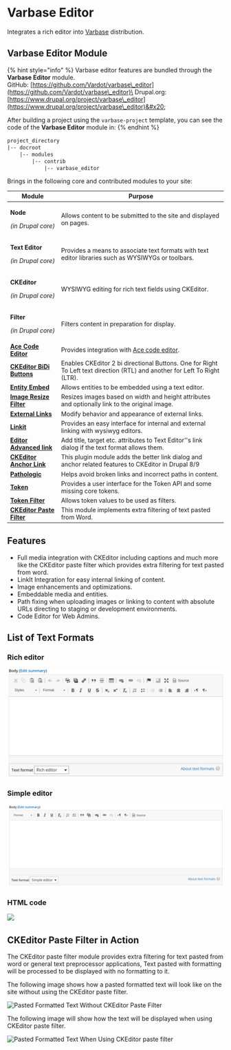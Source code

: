 # Varbase Editor

Integrates a rich editor into [Varbase](https://www.drupal.org/project/varbase) distribution.

## Varbase Editor Module

{% hint style="info" %}
Varbase editor features are bundled through the **Varbase Editor** module.\
GitHub: [https://github.com/Vardot/varbase\_editor](https://github.com/Vardot/varbase\_editor)\
Drupal.org: [https://www.drupal.org/project/varbase\_editor](https://www.drupal.org/project/varbase\_editor)&#x20;

After building a project using the `varbase-project` template, you can see the code of the **Varbase Editor** module in:
{% endhint %}

```
project_directory
|-- docroot
    |-- modules
        |-- contrib
            |-- varbase_editor
```

Brings in the following core and contributed modules to your site:

| Module                                                                              | Purpose                                                                                                                    |
| ----------------------------------------------------------------------------------- | -------------------------------------------------------------------------------------------------------------------------- |
| <p><strong>Node</strong></p><p><em>(in Drupal core)</em></p>                        | Allows content to be submitted to the site and displayed on pages.                                                         |
| <p><strong>Text Editor</strong></p><p><em>(in Drupal core)</em></p>                 | Provides a means to associate text formats with text editor libraries such as WYSIWYGs or toolbars.                        |
| <p><strong>CKEditor</strong></p><p><em>(in Drupal core)</em></p>                    | WYSIWYG editing for rich text fields using CKEditor.                                                                       |
| <p><strong>Filter</strong></p><p><em>(in Drupal core)</em></p>                      | Filters content in preparation for display.                                                                                |
| [**Ace Code Editor**](https://www.drupal.org/project/ace\_editor)                   | Provides integration with [Ace code editor](https://ace.c9.io/).                                                           |
| [**CKEditor BiDi Buttons**](https://www.drupal.org/project/ckeditor\_bidi)          | Enables CKEditor 2 bi directional Buttons. One for Right To Left text direction (RTL) and another for Left To Right (LTR). |
| [**Entity Embed**](https://www.drupal.org/project/entity\_embed)                    | Allows entities to be embedded using a text editor.                                                                        |
| [**Image Resize Filter**](https://www.drupal.org/project/image\_resize\_filter)     | Resizes images based on width and height attributes and optionally link to the original image.                             |
| [**External Links**](https://www.drupal.org/project/extlink)                        | Modify behavior and appearance of external links.                                                                          |
| [**Linkit**](https://www.drupal.org/project/linkit)                                 | Provides an easy interface for internal and external linking with wysiwyg editors.                                         |
| [**Editor Advanced link**](https://www.drupal.org/project/editor\_advanced\_link)   | Add title, target etc. attributes to Text Editor''s link dialog if the text format allows them.                            |
| [**CKEditor Anchor Link**](https://www.drupal.org/project/anchor\_link)             | This plugin module adds the better link dialog and anchor related features to CKEditor in Drupal 8/9                       |
| [**Pathologic**](https://www.drupal.org/project/pathologic)                         | Helps avoid broken links and incorrect paths in content.                                                                   |
| [**Token**](https://www.drupal.org/project/token)                                   | Provides a user interface for the Token API and some missing core tokens.                                                  |
| [**Token Filter**](https://www.drupal.org/project/token\_filter)                    | Allows token values to be used as filters.                                                                                 |
| [**CKEditor Paste Filter**](https://www.drupal.org/project/ckeditor\_paste\_filter) | This module implements extra filtering of text pasted from Word.                                                           |



## Features

* Full media integration with CKEditor including captions and much more like the CKEditor paste filter which provides extra filtering for text pasted from word.
* LinkIt Integration for easy internal linking of content.
* Image enhancements and optimizations.
* Embeddable media and entities.
* Path fixing when uploading images or linking to content with absolute URLs directing to staging or development environments.
* Code Editor for Web Admins.

## List of Text Formats

### Rich editor

![Rich Editor](../../../.gitbook/assets/varbase-editor--rich-editor.png)

### Simple editor

![](../../../.gitbook/assets/varbase-editor--sample-editor.png)

####

### HTML code

![](<../../../.gitbook/assets/varbase\_editor-text-format--code\_html (1).png>)

## CKEditor Paste Filter in Action

The CKEditor paste filter module provides extra filtering for text pasted from word or general text preprocessor applications, Text pasted with formatting will be processed to be displayed with no formatting to it.

The following image shows how a pasted formatted text will look like on the site without using the CKEditor paste filter.

![Pasted Formatted Text Without CKEditor Paste Filter](<../../../.gitbook/assets/Test Landing page (Layout Builder) \_ dev VLBautomation (2).png>)

The following image will show how the text will be displayed when using CKEditor paste filter.

![Pasted Formatted Text When Using CKEditor paste filter](<../../../.gitbook/assets/paste filter \_ dev pathauto (2).png>)
